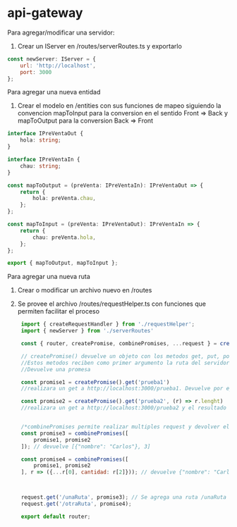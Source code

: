 # api-gateway

Para agregar/modificar una servidor:

1. Crear un IServer en /routes/serverRoutes.ts y exportarlo

```javascript
const newServer: IServer = {
    url: 'http://localhost',
    port: 3000
};
```
Para agregar una nueva entidad

1. Crear el modelo en /entities con sus funciones de mapeo siguiendo la convencion mapToInput para la conversion en el sentido Front => Back y mapToOutput para la conversion Back => Front

```typescript
interface IPreVentaOut {
    hola: string;
}

interface IPreVentaIn {
    chau: string;
}

const mapToOutput = (preVenta: IPreVentaIn): IPreVentaOut => {
    return {
        hola: preVenta.chau,
    };
};

const mapToInput = (preVenta: IPreVentaOut): IPreVentaIn => {
    return {
        chau: preVenta.hola,
    };
};

export { mapToOutput, mapToInput };

```

Para agregar una nueva ruta

1. Crear o modificar un archivo nuevo en /routes
2. Se provee el archivo /routes/requestHelper.ts con funciones que permiten facilitar el proceso
   
   ```javascript
    import { createRequestHandler } from './requestHelper';
    import { newServer } from './serverRoutes'

    const { router, createPromise, combinePromises, ...request } = createRequestHandler(newServer);

    // createPromise() devuelve un objeto con los metodos get, put, post y delete. 
    //Estos metodos reciben como primer argumento la ruta del servidor a acceder y como segundo argumento opcional una funcion de mapeo. 
    //Devuelve una promesa

    const promise1 = createPromise().get('prueba1') 
    //realizara un get a http://localhost:3000/prueba1. Devuelve por ejemplo {"nombre": "Carlos"}

    const promise2 = createPromise().get('prueba2', (r) => r.lenght) 
    //realizara un get a http://localhost:3000/prueba2 y el resultado sera mapeado con la funcion y devolvera el largo de la respuesta. Por ejemplo 3


    /*combinePromises permite realizar multiples request y devolver el resultado de todas juntas. Recibe un array de promesas y una funcion de mapeo*/
    const promise3 = combinePromises([
        promise1, promise2
    ]); // devuelve [{"nombre": "Carlos"}, 3]

    const promise4 = combinePromises([
        promise1, promise2
    ], r => ({...r[0], cantidad: r[2]})); // devuelve {"nombre": "Carlos", "cantidad": 3}



    request.get('/unaRuta', promise3); // Se agrega una ruta /unaRuta a la API que ejecutara la promesa promise3 
    request.get('/otraRuta', promise4);

    export default router;
   ```
